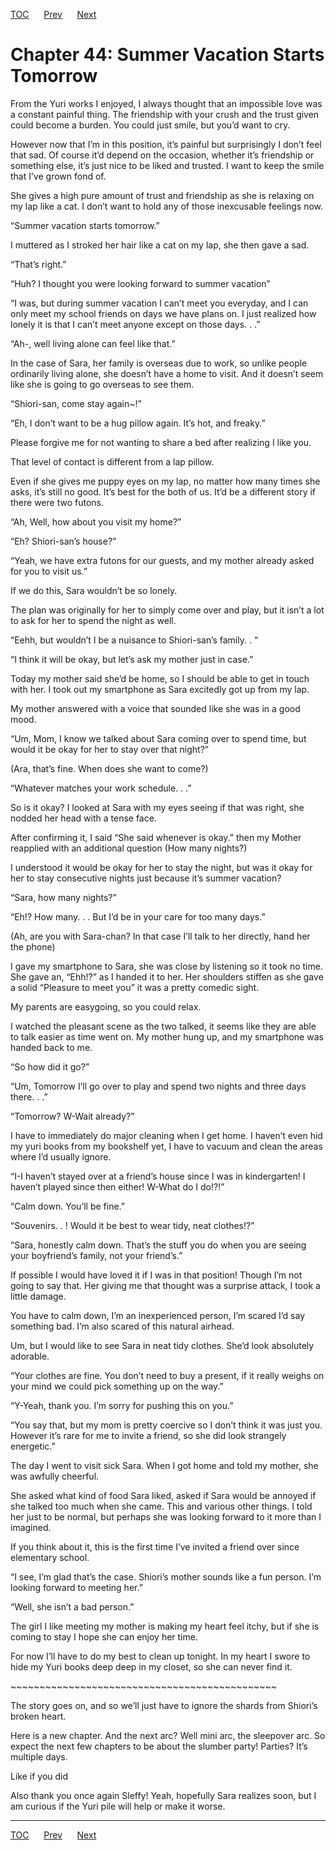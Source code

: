 [TOC](../readme.md)&nbsp;&nbsp;&nbsp;&nbsp;&nbsp;&nbsp;[Prev](0042_Chapter.md)&nbsp;&nbsp;&nbsp;&nbsp;&nbsp;&nbsp;[Next](0044_Chapter.md)



# Chapter 44: Summer Vacation Starts Tomorrow

From the Yuri works I enjoyed, I always thought that an impossible love
was a constant painful thing. The friendship with your crush and the
trust given could become a burden. You could just smile, but you’d want
to cry.

However now that I’m in this position, it’s painful but surprisingly I
don’t feel that sad. Of course it’d depend on the occasion, whether it’s
friendship or something else, it’s just nice to be liked and trusted. I
want to keep the smile that I’ve grown fond of.

She gives a high pure amount of trust and friendship as she is relaxing
on my lap like a cat. I don’t want to hold any of those inexcusable
feelings now.

“Summer vacation starts tomorrow.”

I muttered as I stroked her hair like a cat on my lap, she then gave
a sad.

“That’s right.”

“Huh? I thought you were looking forward to summer vacation”

“I was, but during summer vacation I can’t meet you everyday, and I can
only meet my school friends on days we have plans on. I just realized
how lonely it is that I can’t meet anyone except on those days. . .”

“Ah-, well living alone can feel like that.”

In the case of Sara, her family is overseas due to work, so unlike
people ordinarily living alone, she doesn’t have a home to visit. And it
doesn’t seem like she is going to go overseas to see them.

“Shiori-san, come stay again~!”

“Eh, I don’t want to be a hug pillow again. It’s hot, and freaky.”  

Please forgive me for not wanting to share a bed after realizing I like
you.

That level of contact is different from a lap pillow.

Even if she gives me puppy eyes on my lap, no matter how many times she
asks, it’s still no good. It’s best for the both of us. It’d be a
different story if there were two futons.

“Ah, Well, how about you visit my home?”

“Eh? Shiori-san’s house?”

“Yeah, we have extra futons for our guests, and my mother already asked
for you to visit us.”

If we do this, Sara wouldn’t be so lonely.

The plan was originally for her to simply come over and play, but it
isn’t a lot to ask for her to spend the night as well.

“Eehh, but wouldn’t I be a nuisance to Shiori-san’s family. . “

“I think it will be okay, but let’s ask my mother just in case.”

Today my mother said she’d be home, so I should be able to get in touch
with her. I took out my smartphone as Sara excitedly got up from my lap.

My mother answered with a voice that sounded like she was in a good
mood.

“Um, Mom, I know we talked about Sara coming over to spend time, but
would it be okay for her to stay over that night?”

(Ara, that’s fine. When does she want to come?)

“Whatever matches your work schedule. . .”

So is it okay? I looked at Sara with my eyes seeing if that was right,
she nodded her head with a tense face.

After confirming it, I said “She said whenever is okay.” then my Mother
reapplied with an additional question (How many nights?)

I understood it would be okay for her to stay the night, but was it okay
for her to stay consecutive nights just because it’s summer vacation?

  
“Sara, how many nights?”

“Eh!? How many. . . But I’d be in your care for too many days.”

(Ah, are you with Sara-chan? In that case I’ll talk to her directly,
hand her the phone)

I gave my smartphone to Sara, she was close by listening so it took no
time. She gave an, “Ehh!?” as I handed it to her. Her shoulders stiffen
as she gave a solid “Pleasure to meet you” it was a pretty comedic
sight.

My parents are easygoing, so you could relax.

I watched the pleasant scene as the two talked, it seems like they are
able to talk easier as time went on. My mother hung up, and my
smartphone was handed back to me.

“So how did it go?”

“Um, Tomorrow I’ll go over to play and spend two nights and three days
there. . .”

“Tomorrow? W-Wait already?”

I have to immediately do major cleaning when I get home. I haven’t even
hid my yuri books from my bookshelf yet, I have to vacuum and clean the
areas where I’d usually ignore.

“I-I haven’t stayed over at a friend’s house since I was in
kindergarten! I haven’t played since then either! W-What do I do!?!”

“Calm down. You’ll be fine.”

“Souvenirs. . ! Would it be best to wear tidy, neat clothes!?”

“Sara, honestly calm down. That’s the stuff you do when you are seeing
your boyfriend’s family, not your friend’s.”

If possible I would have loved it if I was in that position! Though I’m
not going to say that. Her giving me that thought was a surprise attack,
I took a little damage. 

You have to calm down, I’m an inexperienced person, I’m scared I’d say
something bad. I’m also scared of this natural airhead.

Um, but I would like to see Sara in neat tidy clothes. She’d look
absolutely adorable.

“Your clothes are fine. You don’t need to buy a present, if it really
weighs on your mind we could pick something up on the way.”

“Y-Yeah, thank you. I’m sorry for pushing this on you.”

“You say that, but my mom is pretty coercive so I don’t think it was
just you. However it’s rare for me to invite a friend, so she did look
strangely energetic.”

The day I went to visit sick Sara. When I got home and told my mother,
she was awfully cheerful. 

She asked what kind of food Sara liked, asked if Sara would be annoyed
if she talked too much when she came. This and various other things. I
told her just to be normal, but perhaps she was looking forward to it
more than I imagined.

If you think about it, this is the first time I’ve invited a friend over
since elementary school.

“I see, I’m glad that’s the case. Shiori’s mother sounds like a fun
person. I’m looking forward to meeting her.”

“Well, she isn’t a bad person.”

The girl I like meeting my mother is making my heart feel itchy, but if
she is coming to stay I hope she can enjoy her time.

For now I’ll have to do my best to clean up tonight. In my heart I swore
to hide my Yuri books deep deep in my closet, so she can never find it.

\~\~\~\~\~\~\~\~\~\~\~\~\~\~\~\~\~\~\~\~\~\~\~\~\~\~\~\~\~\~\~\~\~\~\~\~\~\~\~\~\~\~\~\~\~~

The story goes on, and so we’ll just have to ignore the shards from
Shiori’s broken heart.

Here is a new chapter. And the next arc? Well mini arc, the sleepover
arc. So expect the next few chapters to be about the slumber party!
Parties? It’s multiple days.

Like if you did

Also thank you once again Sleffy! Yeah, hopefully Sara realizes soon,
but I am curious if the Yuri pile will help or make it worse.


---
[TOC](../readme.md)&nbsp;&nbsp;&nbsp;&nbsp;&nbsp;&nbsp;[Prev](0042_Chapter.md)&nbsp;&nbsp;&nbsp;&nbsp;&nbsp;&nbsp;[Next](0044_Chapter.md)

